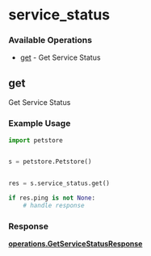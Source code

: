 # service_status

### Available Operations

* [get](#get) - Get Service Status

## get

Get Service Status

### Example Usage

```python
import petstore


s = petstore.Petstore()


res = s.service_status.get()

if res.ping is not None:
    # handle response
```


### Response

**[operations.GetServiceStatusResponse](../../models/operations/getservicestatusresponse.md)**

